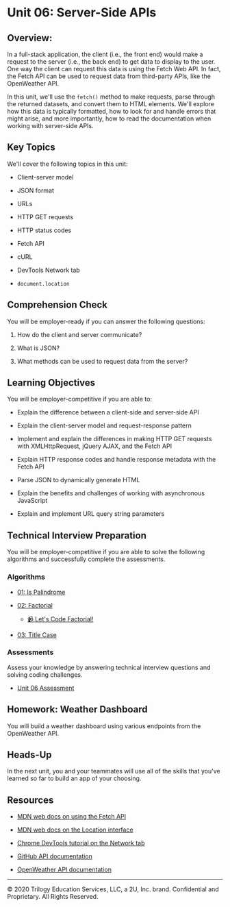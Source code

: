 # Unit 06: Server-Side APIs

## Overview:

In a full-stack application, the client (i.e., the front end) would make a request to the server (i.e., the back end) to get data to display to the user. One way the client can request this data is using the Fetch Web API. In fact, the Fetch API can be used to request data from third-party APIs, like the OpenWeather API.

In this unit, we'll use the `fetch()` method to make requests, parse through the returned datasets, and convert them to HTML elements. We'll explore how this data is typically formatted, how to look for and handle errors that might arise, and more importantly, how to read the documentation when working with server-side APIs.

## Key Topics

We'll cover the following topics in this unit:

* Client-server model

* JSON format

* URLs

* HTTP GET requests

* HTTP status codes

* Fetch API

* cURL

* DevTools Network tab

* `document.location`

## Comprehension Check

You will be employer-ready if you can answer the following questions:

1. How do the client and server communicate?

2. What is JSON?

3. What methods can be used to request data from the server?

## Learning Objectives

You will be employer-competitive if you are able to:

* Explain the difference between a client-side and server-side API

* Explain the client-server model and request-response pattern

* Implement and explain the differences in making HTTP GET requests with XMLHttpRequest, jQuery AJAX, and the Fetch API

* Explain HTTP response codes and handle response metadata with the Fetch API

* Parse JSON to dynamically generate HTML

* Explain the benefits and challenges of working with asynchronous JavaScript

* Explain and implement URL query string parameters

## Technical Interview Preparation

You will be employer-competitive if you are able to solve the following algorithms and successfully complete the assessments.

### Algorithms

* [01: Is Palindrome](./03-Algorithms/01-is-palindrome)

* [02: Factorial](./03-Algorithms/02-factorial)

  * [📹 Let's Code Factorial!](https://2u-20.wistia.com/medias/gnyfobes5c)

* [03: Title Case](./03-Algorithms/03-title-case)

### Assessments

Assess your knowledge by answering technical interview questions and solving coding challenges.

* [Unit 06 Assessment](https://forms.gle/xcqMRiysBemJpvz78)

## Homework: Weather Dashboard

You will build a weather dashboard using various endpoints from the OpenWeather API.

## Heads-Up

In the next unit, you and your teammates will use all of the skills that you've learned so far to build an app of your choosing.

## Resources

* [MDN web docs on using the Fetch API](https://developer.mozilla.org/en-US/docs/Web/API/Fetch_API/Using_Fetch)

* [MDN web docs on the Location interface](https://developer.mozilla.org/en-US/docs/Web/API/Location)

* [Chrome DevTools tutorial on the Network tab](https://developers.google.com/web/tools/chrome-devtools/network)

* [GitHub API documentation](https://docs.github.com/en/rest/reference)

* [OpenWeather API documentation](https://openweathermap.org/api)

---
© 2020 Trilogy Education Services, LLC, a 2U, Inc. brand. Confidential and Proprietary. All Rights Reserved.
